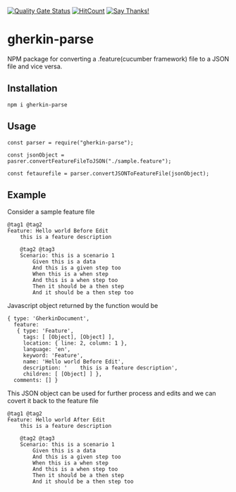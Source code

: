 [![Quality Gate Status](https://sonarcloud.io/api/project_badges/measure?project=jithin-zachariah_gherkin-parse&metric=alert_status)](https://sonarcloud.io/dashboard?id=jithin-zachariah_gherkin-parse)
[![HitCount](http://hits.dwyl.com/jithin-zachariah/gherkin-parse.svg)](http://hits.dwyl.com/jithin-zachariah/gherkin-parse)
[![Say Thanks!](https://img.shields.io/badge/Say%20Thanks-!-1EAEDB.svg)](https://saythanks.io/to/jithin.zachariah96@gmail.com)
# gherkin-parse
NPM package for converting a .feature(cucumber framework) file to a JSON file and vice versa.


## Installation

```npm i gherkin-parse```

## Usage

```
const parser = require("gherkin-parse");

const jsonObject = pasrer.convertFeatureFileToJSON("./sample.feature");

const fetaurefile = parser.convertJSONToFeatureFile(jsonObject);

```

## Example

Consider a sample feature file

```
@tag1 @tag2
Feature: Hello world Before Edit
    this is a feature description

    @tag2 @tag3
    Scenario: this is a scenario 1
        Given this is a data
        And this is a given step too
        When this is a when step
        And this is a when step too
        Then it should be a then step
        And it should be a then step too
```
Javascript object returned by the function would be

```
{ type: 'GherkinDocument',
  feature:
   { type: 'Feature',
     tags: [ [Object], [Object] ],
     location: { line: 2, column: 1 },
     language: 'en',
     keyword: 'Feature',
     name: 'Hello world Before Edit',
     description: '    this is a feature description',
     children: [ [Object] ] },
  comments: [] }
```
This JSON object can be used for further process and edits and we can covert it back to the feature file

```
@tag1 @tag2
Feature: Hello world After Edit
    this is a feature description

    @tag2 @tag3
    Scenario: this is a scenario 1
        Given this is a data
        And this is a given step too
        When this is a when step
        And this is a when step too
        Then it should be a then step
        And it should be a then step too
```
